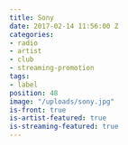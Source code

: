 ```yaml
---
title: Sony
date: 2017-02-14 11:56:00 Z
categories:
- radio
- artist
- club
- streaming-promotion
tags:
- label
position: 48
image: "/uploads/sony.jpg"
is-front: true
is-artist-featured: true
is-streaming-featured: true
---
```


